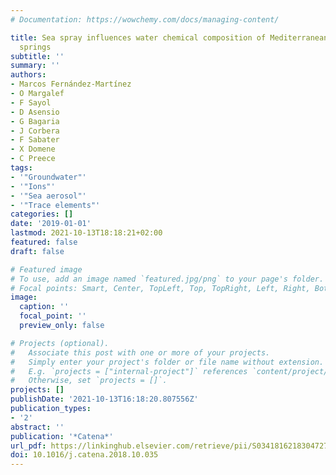 ```yaml
---
# Documentation: https://wowchemy.com/docs/managing-content/

title: Sea spray influences water chemical composition of Mediterranean semi-natural
  springs
subtitle: ''
summary: ''
authors:
- Marcos Fernández-Martínez
- O Margalef
- F Sayol
- D Asensio
- G Bagaria
- J Corbera
- F Sabater
- X Domene
- C Preece
tags:
- '"Groundwater"'
- '"Ions"'
- '"Sea aerosol"'
- '"Trace elements"'
categories: []
date: '2019-01-01'
lastmod: 2021-10-13T18:18:21+02:00
featured: false
draft: false

# Featured image
# To use, add an image named `featured.jpg/png` to your page's folder.
# Focal points: Smart, Center, TopLeft, Top, TopRight, Left, Right, BottomLeft, Bottom, BottomRight.
image:
  caption: ''
  focal_point: ''
  preview_only: false

# Projects (optional).
#   Associate this post with one or more of your projects.
#   Simply enter your project's folder or file name without extension.
#   E.g. `projects = ["internal-project"]` references `content/project/deep-learning/index.md`.
#   Otherwise, set `projects = []`.
projects: []
publishDate: '2021-10-13T16:18:20.807556Z'
publication_types:
- '2'
abstract: ''
publication: '*Catena*'
url_pdf: https://linkinghub.elsevier.com/retrieve/pii/S0341816218304727
doi: 10.1016/j.catena.2018.10.035
---
```

